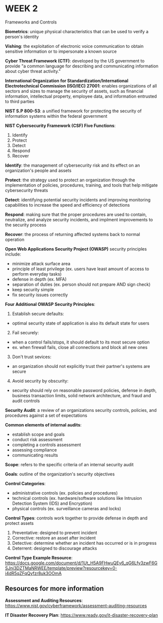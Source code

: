 # WEEK 2
Frameworks and Controls

__Biometrics__: unique physical characteristics that can be used to verify a person's identity

__Vishing__: the exploitation of electronic voice communication to obtain sensitive information or to impersonate a known source

__Cyber Threat Framework (CTF)__:
developed by the US government to provide "a common language for describing and communicating information about cyber threat activity."

__International Organization for Standardization/International Electrotechnical Commission (ISO/IEC) 27001__:
enables organizations of all sectors and sizes to manage the security of assets, such as financial information, intellectual property, employee data, and information entrusted to third parties

__NIST S.P 800-53__: a unified framework for protecting the security of information systems within the federal government

__NIST Cybersecurity Framework (CSF) Five Functions__:
1. Identify
2. Protect
3. Detect
4. Respond
5. Recover

__Identify__: the management of cybersecurity risk and its effect on an organization's people and assets

__Protect__: the strategy used to protect an organization through the implementation of policies, procedures, training, and tools that help mitigate cybersecurity threats

__Detect__: identifying potential security incidents and improving monitoring capabilities to increase the speed and efficiency of detections

__Respond__: making sure that the proper procedures are used to contain, neutralize, and analyze security incidents, and implment improvements to the security process

__Recover__: the process of returning affected systems back to normal operation

__Open Web Applications Security Project (OWASP)__ security principles include:
- minimize attack surface area
- principle of least privilege (ex. users have least amount of access to perform everyday tasks)
- defense in depth (ex. MFA)
- separation of duties (ex. person should not prepare AND sign check)
- keep security simple
- fix security issues correctly

__Four Additional OWASP Security Principles__:
1. Establish secure defaults: 
- optimal security state of application is also its default state for users
2. Fail securely: 
- when a control fails/stops, it should default to its most secure option
- ex. when firewall fails, close all connections and block all new ones
3. Don't trust sevices: 
- an organization should not explicitly trust their partner's systems are secure
4. Avoid security by obscurity:
- security should rely on reasonable password policies, defense in depth, business transaction limits, solid network architecture, and fraud and audit controls

__Security Audit__: a review of an organizations security controls, policies, and procedures against a set of expectations

__Common elements of internal audits__:
- establish scope and goals
- conduct risk assessment
- completing a controls assessment
- assessing compliance
- communicating results

__Scope__: refers to the specific criteria of an internal security audit

__Goals__: outline of the organization's security objectives

__Control Categories__:
- administrative controls (ex. policies and procedures)
- technical controls (ex. hardware/software solutions like Intrusion Detection System (IDS) and Encryption)
- physical controls (ex. surveillance cameras and locks)

__Control Types__: controls work together to provide defense in depth and protect assets
1. Preventative: designed to prevent incident
2. Corrective: restore an asset after incident
3. Detective: determine whether an incident has occurred or is in progress
4. Deterrent: designed to discourage attacks

__Control Type Example Resource__:
https://docs.google.com/document/d/1Ut_H5A9FHwuQEy6_qG6Lfy3zwF6GSJnj3DZTMaNRWEE/template/preview?resourcekey=0-i4dR5qZFqQyfzr8uk3OOmA

## Resources for more information
__Assessment and Auditing Resources__:
https://www.nist.gov/cyberframework/assessment-auditing-resources

__IT Disaster Recovery Plan__:
https://www.ready.gov/it-disaster-recovery-plan

